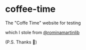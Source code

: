 # coffee-time

The "Coffe Time" website for testing

which I stole from [@rominamartinlib](https://twitter.com/rominamartinlib?s=09)

(P.S. Thanks 🙏)

